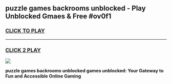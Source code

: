 
## puzzle games backrooms unblocked - Play Unblocked Gmaes & Free #ov0f1
<h3>
<a href="https://premium.freeplayer.one?title=puzzle_games_backrooms_unblocked&ref=03M">CLICK TO PLAY</a></h3>
<hr>

<h3>
<a href="https://premium.freeplayer.one?title=puzzle_games_backrooms_unblocked&ref=03M">CLICK 2 PLAY</a>
  
</h3>

<a href="https://premium.freeplayer.one?title=puzzle_games_backrooms_unblocked&ref=03M"><img src="https://clearcache.store/games.png"></a>


**puzzle games backrooms unblocked games unblocked: Your Gateway to Fun and Accessible Online Gaming**
